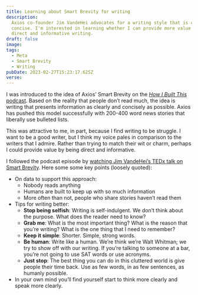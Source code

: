 ```yaml
---
title: Learning about Smart Brevity for writing
description:
  Axios co-founder Jim VandeHei advocates for a writing style that is clear and
  concise. I'm interested in learning whether I can provide more value through
  direct and informative writing.
draft: false
image:
tags:
  - Meta
  - Smart Brevity
  - Writing
pubDate: 2023-02-27T15:23:17.625Z
verse:
---
```


I was introduced to the idea of Axios’ Smart Brevity on the
[_How I Built This_ podcast](https://www.goloudnow.com/podcasts/how-i-built-this-with-guy-raz-113/politico-axios-jim-vandehei-397089).
Based on the reality that people don’t read much, the idea is writing that
presents information as clearly and concisely as possible. Axios has pushed this
model successfully with 200-400 word news stories that liberally use bulleted
lists.

This was attractive to me, in part, because I find writing to be struggle. I
want to be a good writer, but I think my voice pales in comparison to the
writers that I admire. Rather than trying to match their wit or charm, perhaps I
could provide value by being direct and informative.

I followed the podcast episode by
[watching Jim VandeHei’s TEDx talk on Smart Brevity](https://www.youtube.com/watch?v=NGy1o4jLkJc).
Here some some key points (loosely quoted):

- On data to support this approach:
  - Nobody reads anything
  - Humans are built to keep up with so much information
  - More often than not, people who share stories haven’t read them
- Tips for writing better:
  - **Stop being selfish**: Writing is self-indulgent. We don’t think about the
    purpose. What does the reader need to know?
  - **Grab me**: What is the most important thing? What is the reason that
    you’re writing? What is the one thing that I need to remember?
  - **Keep it simple**: Shorter. Simple, strong words.
  - **Be human**: Write like a human. We’re think we’re Walt Whitman; we try to
    show off with our writing. If you’re talking to someone at a bar, you’re not
    going to use SAT words or use acronyms.
  - **Just stop**: The best thing you can do in this cluttered world is give
    people their time back. Use as few words, in as few sentences, as humanly
    possible.
- In your own mind you’ll find yourself start to think more clearly and speak
  more clearly.
